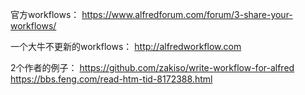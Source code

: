 
官方workflows：
https://www.alfredforum.com/forum/3-share-your-workflows/

一个大牛不更新的workflows：
http://alfredworkflow.com

2个作者的例子：
https://github.com/zakiso/write-workflow-for-alfred
https://bbs.feng.com/read-htm-tid-8172388.html
